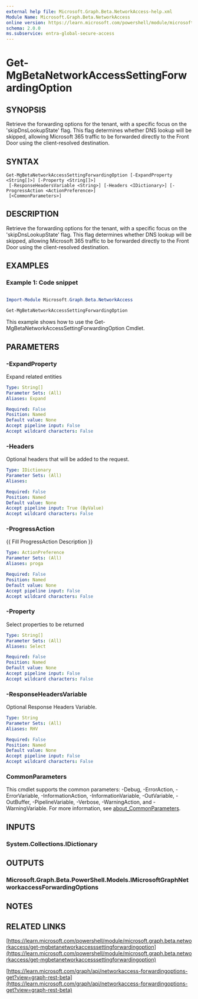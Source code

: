 ```yaml
---
external help file: Microsoft.Graph.Beta.NetworkAccess-help.xml
Module Name: Microsoft.Graph.Beta.NetworkAccess
online version: https://learn.microsoft.com/powershell/module/microsoft.graph.beta.networkaccess/get-mgbetanetworkaccesssettingforwardingoption
schema: 2.0.0
ms.subservice: entra-global-secure-access
---
```


# Get-MgBetaNetworkAccessSettingForwardingOption

## SYNOPSIS
Retrieve the forwarding options for the tenant, with a specific focus on the 'skipDnsLookupState' flag.
This flag determines whether DNS lookup will be skipped, allowing Microsoft 365 traffic to be forwarded directly to the Front Door using the client-resolved destination.

## SYNTAX

```
Get-MgBetaNetworkAccessSettingForwardingOption [-ExpandProperty <String[]>] [-Property <String[]>]
 [-ResponseHeadersVariable <String>] [-Headers <IDictionary>] [-ProgressAction <ActionPreference>]
 [<CommonParameters>]
```

## DESCRIPTION
Retrieve the forwarding options for the tenant, with a specific focus on the 'skipDnsLookupState' flag.
This flag determines whether DNS lookup will be skipped, allowing Microsoft 365 traffic to be forwarded directly to the Front Door using the client-resolved destination.

## EXAMPLES
### Example 1: Code snippet

```powershell

Import-Module Microsoft.Graph.Beta.NetworkAccess

Get-MgBetaNetworkAccessSettingForwardingOption

```
This example shows how to use the Get-MgBetaNetworkAccessSettingForwardingOption Cmdlet.


## PARAMETERS

### -ExpandProperty
Expand related entities

```yaml
Type: String[]
Parameter Sets: (All)
Aliases: Expand

Required: False
Position: Named
Default value: None
Accept pipeline input: False
Accept wildcard characters: False
```

### -Headers
Optional headers that will be added to the request.

```yaml
Type: IDictionary
Parameter Sets: (All)
Aliases:

Required: False
Position: Named
Default value: None
Accept pipeline input: True (ByValue)
Accept wildcard characters: False
```

### -ProgressAction
{{ Fill ProgressAction Description }}

```yaml
Type: ActionPreference
Parameter Sets: (All)
Aliases: proga

Required: False
Position: Named
Default value: None
Accept pipeline input: False
Accept wildcard characters: False
```

### -Property
Select properties to be returned

```yaml
Type: String[]
Parameter Sets: (All)
Aliases: Select

Required: False
Position: Named
Default value: None
Accept pipeline input: False
Accept wildcard characters: False
```

### -ResponseHeadersVariable
Optional Response Headers Variable.

```yaml
Type: String
Parameter Sets: (All)
Aliases: RHV

Required: False
Position: Named
Default value: None
Accept pipeline input: False
Accept wildcard characters: False
```

### CommonParameters
This cmdlet supports the common parameters: -Debug, -ErrorAction, -ErrorVariable, -InformationAction, -InformationVariable, -OutVariable, -OutBuffer, -PipelineVariable, -Verbose, -WarningAction, and -WarningVariable. For more information, see [about_CommonParameters](http://go.microsoft.com/fwlink/?LinkID=113216).

## INPUTS

### System.Collections.IDictionary
## OUTPUTS

### Microsoft.Graph.Beta.PowerShell.Models.IMicrosoftGraphNetworkaccessForwardingOptions
## NOTES

## RELATED LINKS

[https://learn.microsoft.com/powershell/module/microsoft.graph.beta.networkaccess/get-mgbetanetworkaccesssettingforwardingoption](https://learn.microsoft.com/powershell/module/microsoft.graph.beta.networkaccess/get-mgbetanetworkaccesssettingforwardingoption)

[https://learn.microsoft.com/graph/api/networkaccess-forwardingoptions-get?view=graph-rest-beta](https://learn.microsoft.com/graph/api/networkaccess-forwardingoptions-get?view=graph-rest-beta)























